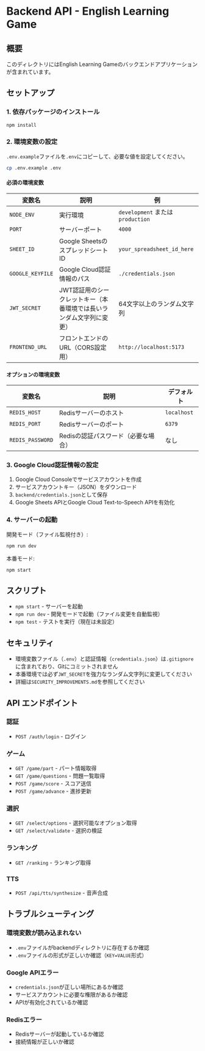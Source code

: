 # Backend API - English Learning Game

## 概要
このディレクトリにはEnglish Learning Gameのバックエンドアプリケーションが含まれています。

## セットアップ

### 1. 依存パッケージのインストール
```bash
npm install
```

### 2. 環境変数の設定

`.env.example`ファイルを`.env`にコピーして、必要な値を設定してください。

```bash
cp .env.example .env
```

#### 必須の環境変数

| 変数名 | 説明 | 例 |
|--------|------|-----|
| `NODE_ENV` | 実行環境 | `development` または `production` |
| `PORT` | サーバーポート | `4000` |
| `SHEET_ID` | Google SheetsのスプレッドシートID | `your_spreadsheet_id_here` |
| `GOOGLE_KEYFILE` | Google Cloud認証情報のパス | `./credentials.json` |
| `JWT_SECRET` | JWT認証用のシークレットキー（本番環境では長いランダム文字列に変更） | 64文字以上のランダム文字列 |
| `FRONTEND_URL` | フロントエンドのURL（CORS設定用） | `http://localhost:5173` |

#### オプションの環境変数

| 変数名 | 説明 | デフォルト |
|--------|------|-----------|
| `REDIS_HOST` | Redisサーバーのホスト | `localhost` |
| `REDIS_PORT` | Redisサーバーのポート | `6379` |
| `REDIS_PASSWORD` | Redisの認証パスワード（必要な場合） | なし |

### 3. Google Cloud認証情報の設定

1. Google Cloud Consoleでサービスアカウントを作成
2. サービスアカウントキー（JSON）をダウンロード
3. `backend/credentials.json`として保存
4. Google Sheets APIとGoogle Cloud Text-to-Speech APIを有効化

### 4. サーバーの起動

開発モード（ファイル監視付き）:
```bash
npm run dev
```

本番モード:
```bash
npm start
```

## スクリプト

- `npm start` - サーバーを起動
- `npm run dev` - 開発モードで起動（ファイル変更を自動監視）
- `npm test` - テストを実行（現在は未設定）

## セキュリティ

- 環境変数ファイル（`.env`）と認証情報（`credentials.json`）は`.gitignore`に含まれており、Gitにコミットされません
- 本番環境では必ず`JWT_SECRET`を強力なランダム文字列に変更してください
- 詳細は`SECURITY_IMPROVEMENTS.md`を参照してください

## API エンドポイント

### 認証
- `POST /auth/login` - ログイン

### ゲーム
- `GET /game/part` - パート情報取得
- `GET /game/questions` - 問題一覧取得
- `POST /game/score` - スコア送信
- `POST /game/advance` - 進捗更新

### 選択
- `GET /select/options` - 選択可能なオプション取得
- `GET /select/validate` - 選択の検証

### ランキング
- `GET /ranking` - ランキング取得

### TTS
- `POST /api/tts/synthesize` - 音声合成

## トラブルシューティング

### 環境変数が読み込まれない
- `.env`ファイルがbackendディレクトリに存在するか確認
- `.env`ファイルの形式が正しいか確認（`KEY=VALUE`形式）

### Google APIエラー
- `credentials.json`が正しい場所にあるか確認
- サービスアカウントに必要な権限があるか確認
- APIが有効化されているか確認

### Redisエラー
- Redisサーバーが起動しているか確認
- 接続情報が正しいか確認

